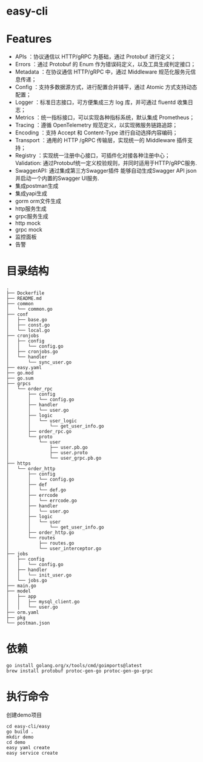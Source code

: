# easy-cli

# Features
- APIs ：协议通信以 HTTP/gRPC 为基础，通过 Protobuf 进行定义；
- Errors ：通过 Protobuf 的 Enum 作为错误码定义，以及工具生成判定接口；
- Metadata ：在协议通信 HTTP/gRPC 中，通过 Middleware 规范化服务元信息传递；
- Config ：支持多数据源方式，进行配置合并铺平，通过 Atomic 方式支持动态配置；
- Logger ：标准日志接口，可方便集成三方 log 库，并可通过 fluentd 收集日志；
- Metrics ：统一指标接口，可以实现各种指标系统，默认集成 Prometheus；
- Tracing ：遵循 OpenTelemetry 规范定义，以实现微服务链路追踪；
- Encoding ：支持 Accept 和 Content-Type 进行自动选择内容编码；
- Transport ：通用的 HTTP /gRPC 传输层，实现统一的 Middleware 插件支持；
- Registry ：实现统一注册中心接口，可插件化对接各种注册中心；
Validation: 通过Protobuf统一定义校验规则，并同时适用于HTTP/gRPC服务.
- SwaggerAPI: 通过集成第三方Swagger插件 能够自动生成Swagger API json并启动一个内置的Swagger UI服务.
- 集成postman生成
- 集成yapi生成
- gorm orm文件生成
- http服务生成
- grpc服务生成
- http mock
- grpc mock
- 监控面板
- 告警
# 目录结构
```
.
├── Dockerfile
├── README.md
├── common
│   └── common.go
├── conf
│   ├── base.go
│   ├── const.go
│   └── local.go
├── cronjobs
│   ├── config
│   │   └── config.go
│   ├── cronjobs.go
│   └── handler
│       └── sync_user.go
├── easy.yaml
├── go.mod
├── go.sum
├── grpcs
│   └── order_rpc
│       ├── config
│       │   └── config.go
│       ├── handler
│       │   └── user.go
│       ├── logic
│       │   └── user_logic
│       │       └── get_user_info.go
│       ├── order_rpc.go
│       └── proto
│           └── user
│               ├── user.pb.go
│               ├── user.proto
│               └── user_grpc.pb.go
├── https
│   └── order_http
│       ├── config
│       │   └── config.go
│       ├── def
│       │   └── def.go
│       ├── errcode
│       │   └── errcode.go
│       ├── handler
│       │   └── user.go
│       ├── logic
│       │   └── user
│       │       └── get_user_info.go
│       ├── order_http.go
│       └── routes
│           ├── routes.go
│           └── user_interceptor.go
├── jobs
│   ├── config
│   │   └── config.go
│   ├── handler
│   │   └── init_user.go
│   └── jobs.go
├── main.go
├── model
│   ├── app
│   │   ├── mysql_client.go
│   │   └── user.go
├── orm.yaml
├── pkg
└── postman.json
```
# 依赖
```
go install golang.org/x/tools/cmd/goimports@latest
brew install protobuf protoc-gen-go protoc-gen-go-grpc
```
# 执行命令
创建demo项目
```
cd easy-cli/easy
go build .
mkdir demo
cd demo 
easy yaml create
easy service create
```